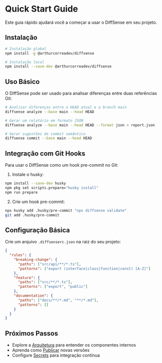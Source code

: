 # Quick Start Guide

Este guia rápido ajudará você a começar a usar o DiffSense em seu projeto.

## Instalação

```bash
# Instalação global
npm install -g @arthurcorreadev/diffsense

# Instalação local
npm install --save-dev @arthurcorreadev/diffsense
```

## Uso Básico

O DiffSense pode ser usado para analisar diferenças entre duas referências Git:

```bash
# Analisar diferenças entre o HEAD atual e a branch main
diffsense analyze --base main --head HEAD

# Gerar um relatório em formato JSON
diffsense analyze --base main --head HEAD --format json > report.json

# Gerar sugestões de commit semântico
diffsense commit --base main --head HEAD
```

## Integração com Git Hooks

Para usar o DiffSense como um hook pre-commit no Git:

1. Instale o husky:

```bash
npm install --save-dev husky
npm pkg set scripts.prepare="husky install"
npm run prepare
```

2. Crie um hook pre-commit:

```bash
npx husky add .husky/pre-commit "npx diffsense validate"
git add .husky/pre-commit
```

## Configuração Básica

Crie um arquivo `.diffsenserc.json` na raiz do seu projeto:

```json
{
  "rules": {
    "breaking-change": {
      "paths": ["src/api/**/*.ts"],
      "patterns": ["export (interface|class|function|const) [A-Z]"]
    },
    "feature": {
      "paths": ["src/**/*.ts"],
      "patterns": ["export", "public"]
    },
    "documentation": {
      "paths": ["docs/**/*.md", "**/*.md"],
      "patterns": []
    }
  }
}
```

## Próximos Passos

- Explore a [Arquitetura](Arquitetura) para entender os componentes internos
- Aprenda como [Publicar](Publicação) novas versões
- Configure [Secrets](Configuração-de-Secrets) para integração contínua
